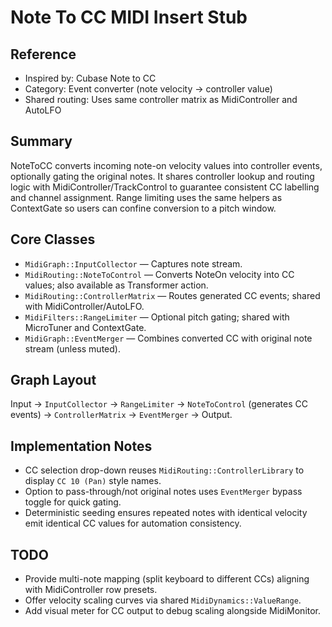 # Note To CC MIDI Insert Stub

## Reference
- Inspired by: Cubase Note to CC
- Category: Event converter (note velocity → controller value)
- Shared routing: Uses same controller matrix as MidiController and AutoLFO

## Summary
NoteToCC converts incoming note-on velocity values into controller events, optionally gating the original notes. It shares controller lookup and routing logic with MidiController/TrackControl to guarantee consistent CC labelling and channel assignment. Range limiting uses the same helpers as ContextGate so users can confine conversion to a pitch window.

## Core Classes
- `MidiGraph::InputCollector` — Captures note stream.
- `MidiRouting::NoteToControl` — Converts NoteOn velocity into CC values; also available as Transformer action.
- `MidiRouting::ControllerMatrix` — Routes generated CC events; shared with MidiController/AutoLFO.
- `MidiFilters::RangeLimiter` — Optional pitch gating; shared with MicroTuner and ContextGate.
- `MidiGraph::EventMerger` — Combines converted CC with original note stream (unless muted).

## Graph Layout
Input → `InputCollector`
→ `RangeLimiter`
→ `NoteToControl` (generates CC events)
→ `ControllerMatrix`
→ `EventMerger` → Output.

## Implementation Notes
- CC selection drop-down reuses `MidiRouting::ControllerLibrary` to display `CC 10 (Pan)` style names.
- Option to pass-through/not original notes uses `EventMerger` bypass toggle for quick gating.
- Deterministic seeding ensures repeated notes with identical velocity emit identical CC values for automation consistency.

## TODO
- Provide multi-note mapping (split keyboard to different CCs) aligning with MidiController row presets.
- Offer velocity scaling curves via shared `MidiDynamics::ValueRange`.
- Add visual meter for CC output to debug scaling alongside MidiMonitor.
